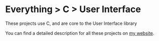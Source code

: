 # Everything > C > User Interface

These projects use C, and are core to the User Interface library

You can find a detailed description for all these projects on [my website](https://g10.app/status/).
